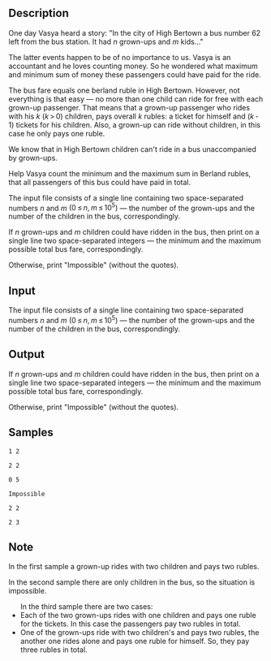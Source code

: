 ## Description

<div><p>One day Vasya heard a story: "In the city of High Bertown a bus number 62 left from the bus station. It had <span class="tex-span"><i>n</i></span> grown-ups and <span class="tex-span"><i>m</i></span> kids..."</p><p>The latter events happen to be of no importance to us. Vasya is an accountant and he loves counting money. So he wondered what maximum and minimum sum of money these passengers could have paid for the ride.</p><p>The bus fare equals one berland ruble in High Bertown. However, not everything is that easy — <span class="tex-font-style-bf">no more than one</span> child can ride for free with each grown-up passenger. That means that a grown-up passenger who rides with his <span class="tex-span"><i>k</i></span> <span class="tex-span">(<i>k</i> &gt; 0)</span> children, pays overall <span class="tex-span"><i>k</i></span> rubles: a ticket for himself and <span class="tex-span">(<i>k</i> - 1)</span> tickets for his children. Also, a grown-up can ride without children, in this case he only pays one ruble.</p><p>We know that in High Bertown children can't ride in a bus unaccompanied by grown-ups.</p><p>Help Vasya count the minimum and the maximum sum in Berland rubles, that all passengers of this bus could have paid in total.</p></div><div class="input-specification"><p>The input file consists of a single line containing two space-separated numbers <span class="tex-span"><i>n</i></span> and <span class="tex-span"><i>m</i></span> <span class="tex-span">(0 ≤ <i>n</i>, <i>m</i> ≤ 10<sup class="upper-index">5</sup>)</span> — the number of the grown-ups and the number of the children in the bus, correspondingly.</p></div><div class="output-specification"><p>If <span class="tex-span"><i>n</i></span> grown-ups and <span class="tex-span"><i>m</i></span> children could have ridden in the bus, then print on a single line two space-separated integers — the minimum and the maximum possible total bus fare, correspondingly. </p><p>Otherwise, print "<span class="tex-font-style-tt">Impossible</span>" (without the quotes).</p></div>


## Input

<p>The input file consists of a single line containing two space-separated numbers <span class="tex-span"><i>n</i></span> and <span class="tex-span"><i>m</i></span> <span class="tex-span">(0 ≤ <i>n</i>, <i>m</i> ≤ 10<sup class="upper-index">5</sup>)</span> — the number of the grown-ups and the number of the children in the bus, correspondingly.</p>


## Output

<p>If <span class="tex-span"><i>n</i></span> grown-ups and <span class="tex-span"><i>m</i></span> children could have ridden in the bus, then print on a single line two space-separated integers — the minimum and the maximum possible total bus fare, correspondingly. </p><p>Otherwise, print "<span class="tex-font-style-tt">Impossible</span>" (without the quotes).</p>


## Samples

```input1
1 2

```

```output1
2 2
```






```input2
0 5

```

```output2
Impossible
```






```input3
2 2

```

```output3
2 3
```




## Note

<p>In the first sample a grown-up rides with two children and pays two rubles.</p><p>In the second sample there are only children in the bus, so the situation is impossible.</p><ul> In the third sample there are two cases: <li> Each of the two grown-ups rides with one children and pays one ruble for the tickets. In this case the passengers pay two rubles in total. </li><li> One of the grown-ups ride with two children's and pays two rubles, the another one rides alone and pays one ruble for himself. So, they pay three rubles in total. </li></ul>


